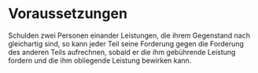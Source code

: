 # Voraussetzungen

Schulden zwei Personen einander Leistungen, die ihrem Gegenstand nach gleichartig sind, so kann jeder Teil seine Forderung gegen die Forderung des anderen Teils aufrechnen, sobald er die ihm gebührende Leistung fordern und die ihm obliegende Leistung bewirken kann. 

